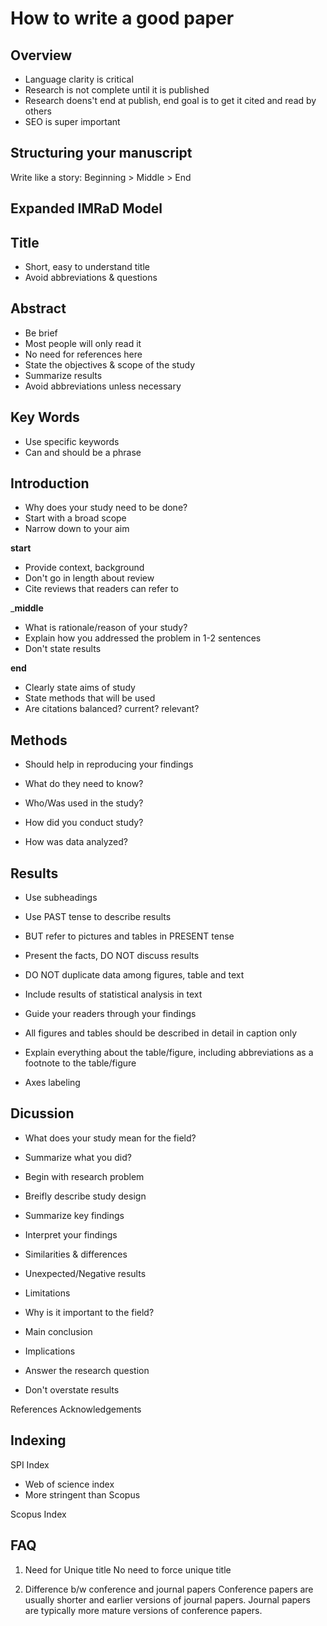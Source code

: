 # How to write a good paper

## Overview
- Language clarity is critical
- Research is not complete until it is published
- Research doens't end at publish, end goal is to get it cited and read by others
- SEO is super important

## Structuring your manuscript
Write like a story: Beginning > Middle > End

## Expanded IMRaD Model

## Title
- Short, easy to understand title
- Avoid abbreviations & questions

## Abstract
- Be brief
- Most people will only read it
- No need for references here
- State the objectives & scope of the study
- Summarize results
- Avoid abbreviations unless necessary

## Key Words
- Use specific keywords
- Can and should be a phrase

## Introduction
- Why does your study need to be done?
- Start with a broad scope
- Narrow down to your aim

__start__
- Provide context, background
- Don't go in length about review
- Cite reviews that readers can refer to

___middle__
- What is rationale/reason of your study?
- Explain how you addressed the problem in 1-2 sentences
- Don't state results

__end__
- Clearly state aims of study
- State methods that will be used
- Are citations balanced? current? relevant?

## Methods
- Should help in reproducing your findings

- What do they need to know?
- Who/Was used in the study?

- How did you conduct study?

- How was data analyzed?

## Results
- Use subheadings
- Use PAST tense to describe results
- BUT refer to pictures and tables in PRESENT tense
- Present the facts, DO NOT discuss results
- DO NOT duplicate data among figures, table and text
- Include results of statistical analysis in text

- Guide your readers through your findings
- All figures and tables should be described in detail in caption only
- Explain everything about the table/figure, including abbreviations as a footnote to the table/figure
- Axes labeling

## Dicussion
- What does your study mean for the field?

- Summarize what you did?
- Begin with research problem
- Breifly describe study design
- Summarize key findings

- Interpret your findings
- Similarities & differences
- Unexpected/Negative results
- Limitations

- Why is it important to the field?
- Main conclusion
- Implications

- Answer the research question
- Don't overstate results

References
Acknowledgements


## Indexing
SPI Index
- Web of science index
- More stringent than Scopus

Scopus Index

## FAQ
1. Need for Unique title
No need to force unique title

2. Difference b/w conference and journal papers
Conference papers are usually shorter and earlier versions of journal papers.
Journal papers are typically more mature versions of conference papers.